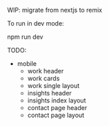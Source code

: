 WIP: migrate from nextjs to remix

To run in dev mode:

npm run dev

TODO:

- mobile
    - work header
    - work cards
    - work single layout
    - insights header
    - insights index layout
    - contact page header
    - contact page layout